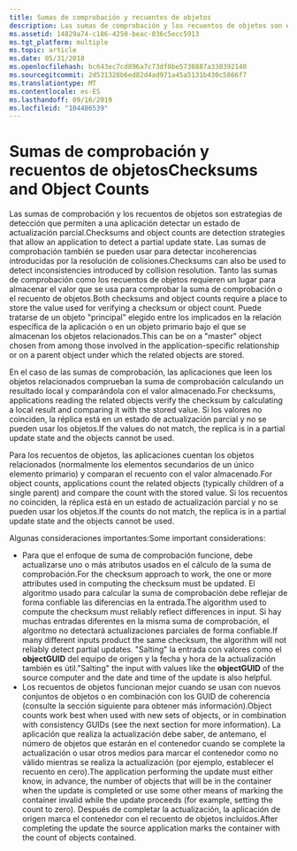```yaml
---
title: Sumas de comprobación y recuentos de objetos
description: Las sumas de comprobación y los recuentos de objetos son estrategias de detección que permiten a una aplicación detectar un estado de actualización parcial.
ms.assetid: 14829a74-c186-4250-beac-036c5ecc5913
ms.tgt_platform: multiple
ms.topic: article
ms.date: 05/31/2018
ms.openlocfilehash: bc643ec7cd896a7c73df0be5738887a330392140
ms.sourcegitcommit: 2d531328b6ed82d4ad971a45a5131b430c5866f7
ms.translationtype: MT
ms.contentlocale: es-ES
ms.lasthandoff: 09/16/2019
ms.locfileid: "104486539"
---
```

# <a name="checksums-and-object-counts"></a><span data-ttu-id="0bba4-103">Sumas de comprobación y recuentos de objetos</span><span class="sxs-lookup"><span data-stu-id="0bba4-103">Checksums and Object Counts</span></span>

<span data-ttu-id="0bba4-104">Las sumas de comprobación y los recuentos de objetos son estrategias de detección que permiten a una aplicación detectar un estado de actualización parcial.</span><span class="sxs-lookup"><span data-stu-id="0bba4-104">Checksums and object counts are detection strategies that allow an application to detect a partial update state.</span></span> <span data-ttu-id="0bba4-105">Las sumas de comprobación también se pueden usar para detectar incoherencias introducidas por la resolución de colisiones.</span><span class="sxs-lookup"><span data-stu-id="0bba4-105">Checksums can also be used to detect inconsistencies introduced by collision resolution.</span></span> <span data-ttu-id="0bba4-106">Tanto las sumas de comprobación como los recuentos de objetos requieren un lugar para almacenar el valor que se usa para comprobar la suma de comprobación o el recuento de objetos.</span><span class="sxs-lookup"><span data-stu-id="0bba4-106">Both checksums and object counts require a place to store the value used for verifying a checksum or object count.</span></span> <span data-ttu-id="0bba4-107">Puede tratarse de un objeto "principal" elegido entre los implicados en la relación específica de la aplicación o en un objeto primario bajo el que se almacenan los objetos relacionados.</span><span class="sxs-lookup"><span data-stu-id="0bba4-107">This can be on a "master" object chosen from among those involved in the application-specific relationship or on a parent object under which the related objects are stored.</span></span>

<span data-ttu-id="0bba4-108">En el caso de las sumas de comprobación, las aplicaciones que leen los objetos relacionados comprueban la suma de comprobación calculando un resultado local y comparándola con el valor almacenado.</span><span class="sxs-lookup"><span data-stu-id="0bba4-108">For checksums, applications reading the related objects verify the checksum by calculating a local result and comparing it with the stored value.</span></span> <span data-ttu-id="0bba4-109">Si los valores no coinciden, la réplica está en un estado de actualización parcial y no se pueden usar los objetos.</span><span class="sxs-lookup"><span data-stu-id="0bba4-109">If the values do not match, the replica is in a partial update state and the objects cannot be used.</span></span>

<span data-ttu-id="0bba4-110">Para los recuentos de objetos, las aplicaciones cuentan los objetos relacionados (normalmente los elementos secundarios de un único elemento primario) y comparan el recuento con el valor almacenado.</span><span class="sxs-lookup"><span data-stu-id="0bba4-110">For object counts, applications count the related objects (typically children of a single parent) and compare the count with the stored value.</span></span> <span data-ttu-id="0bba4-111">Si los recuentos no coinciden, la réplica está en un estado de actualización parcial y no se pueden usar los objetos.</span><span class="sxs-lookup"><span data-stu-id="0bba4-111">If the counts do not match, the replica is in a partial update state and the objects cannot be used.</span></span>

<span data-ttu-id="0bba4-112">Algunas consideraciones importantes:</span><span class="sxs-lookup"><span data-stu-id="0bba4-112">Some important considerations:</span></span>

-   <span data-ttu-id="0bba4-113">Para que el enfoque de suma de comprobación funcione, debe actualizarse uno o más atributos usados en el cálculo de la suma de comprobación.</span><span class="sxs-lookup"><span data-stu-id="0bba4-113">For the checksum approach to work, the one or more attributes used in computing the checksum must be updated.</span></span> <span data-ttu-id="0bba4-114">El algoritmo usado para calcular la suma de comprobación debe reflejar de forma confiable las diferencias en la entrada.</span><span class="sxs-lookup"><span data-stu-id="0bba4-114">The algorithm used to compute the checksum must reliably reflect differences in input.</span></span> <span data-ttu-id="0bba4-115">Si hay muchas entradas diferentes en la misma suma de comprobación, el algoritmo no detectará actualizaciones parciales de forma confiable.</span><span class="sxs-lookup"><span data-stu-id="0bba4-115">If many different inputs product the same checksum, the algorithm will not reliably detect partial updates.</span></span> <span data-ttu-id="0bba4-116">"Salting" la entrada con valores como el **objectGUID** del equipo de origen y la fecha y hora de la actualización también es útil.</span><span class="sxs-lookup"><span data-stu-id="0bba4-116">"Salting" the input with values like the **objectGUID** of the source computer and the date and time of the update is also helpful.</span></span>
-   <span data-ttu-id="0bba4-117">Los recuentos de objetos funcionan mejor cuando se usan con nuevos conjuntos de objetos o en combinación con los GUID de coherencia (consulte la sección siguiente para obtener más información).</span><span class="sxs-lookup"><span data-stu-id="0bba4-117">Object counts work best when used with new sets of objects, or in combination with consistency GUIDs (see the next section for more information).</span></span> <span data-ttu-id="0bba4-118">La aplicación que realiza la actualización debe saber, de antemano, el número de objetos que estarán en el contenedor cuando se complete la actualización o usar otros medios para marcar el contenedor como no válido mientras se realiza la actualización (por ejemplo, establecer el recuento en cero).</span><span class="sxs-lookup"><span data-stu-id="0bba4-118">The application performing the update must either know, in advance, the number of objects that will be in the container when the update is completed or use some other means of marking the container invalid while the update proceeds (for example, setting the count to zero).</span></span> <span data-ttu-id="0bba4-119">Después de completar la actualización, la aplicación de origen marca el contenedor con el recuento de objetos incluidos.</span><span class="sxs-lookup"><span data-stu-id="0bba4-119">After completing the update the source application marks the container with the count of objects contained.</span></span>

 

 




